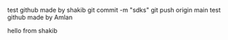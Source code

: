 test github made by shakib
git commit -m "sdks" 
git push origin main 
test github made by Amlan


hello from shakib
